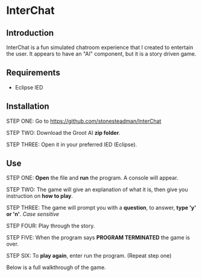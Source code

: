 # InterChat

## Introduction
InterChat is a fun simulated chatroom experience that I created to entertain the user. It appears to have
an "AI" component, but it is a story driven game. 

## Requirements

- Eclipse IED

## Installation

 STEP ONE: Go to https://github.com/stonesteadman/InterChat 
 
 STEP TWO: Download the Groot AI **zip folder**. 
 
 STEP THREE: Open it in your preferred IED (Eclipse).
 
 ## Use
 
 STEP ONE: **Open** the file and **run** the program. A console will appear.
 
 STEP TWO: The game will give an explanation of what it is, then give you instruction on **how to play**.
 
 STEP THREE: The game will prompt you with a **question**, to answer, **type 'y' or 'n'**. *Case sensitive*
 
 STEP FOUR: Play through the story.
 
 STEP FIVE: When the program says **PROGRAM TERMINATED** the game is over. 
 
 STEP SIX: To **play again**, enter run the program. (Repeat step one)
 
 Below is a full walkthrough of the game.
 
